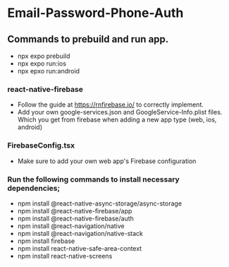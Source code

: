 # Email-Password-Phone-Auth

## Commands to prebuild and run app.
- npx expo prebuild
- npx expo run:ios
- npx epxo run:android

### react-native-firebase
- Follow the guide at https://rnfirebase.io/ to correctly implement.
- Add your own google-services.json and GoogleService-Info.plist files. Which you get from firebase when adding a new app type (web, ios, android)

### FirebaseConfig.tsx
- Make sure to add your own web app's Firebase configuration


### Run the following commands to install necessary dependencies;
- npm install @react-native-async-storage/async-storage
- npm install @react-native-firebase/app
- npm install @react-native-firebase/auth
- npm install @react-navigation/native
- npm install @react-navigation/native-stack
- npm install firebase
- npm install react-native-safe-area-context
- npm install react-native-screens

